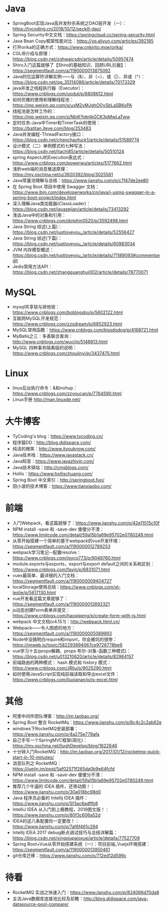 # Java
- SpringBoot实现Java高并发秒杀系统之DAO层开发（一）：https://tycoding.cn/2018/10/12/seckill-dao/
- Spring Security中文文档：https://springcloud.cc/spring-security.html
- Java Bean Copy框架性能对比：https://yq.aliyun.com/articles/392185
- 打开orika的正确方式：https://www.cnkirito.moe/orika/
- CGLIB介绍与原理：https://blog.csdn.net/zghwaicsdn/article/details/50957474
- Shiro入门这篇就够了【Shiro的基础知识、回顾URL拦截】：https://segmentfault.com/a/1190000013875092
- Java的位运算符详解实例——与（&）、非（~）、或（|）、异或（^）：https://blog.csdn.net/qq_35114086/article/details/70173329
- java并发之线程执行器（Executor）：https://www.cnblogs.com/uodut/p/6808612.html
- 如何优雅的使用和理解线程池：https://mp.weixin.qq.com/s/uxM2vMJghOOySbLa5BKoPA
- 线程池是怎样工作的：https://mp.weixin.qq.com/s/NbiKYqtnIkGCK3pMwLaTww
- 定时任务:Java中Timer和TimerTask的使用：https://batitan.iteye.com/blog/253483
- Java并发编程-ThreadFactory接口：https://blog.csdn.net/chenchaofuck1/article/details/51589774
- 设计模式（二）单例模式的七种写法：https://blog.csdn.net/itachi85/article/details/50510124
- spring AspectJ的Execution表达式：https://www.cnblogs.com/powerwu/articles/5177662.html
- 浅析web端的消息推送原理：https://my.oschina.net/u/3920392/blog/3025561
- Java常量池理解与总结：https://www.jianshu.com/p/c7f47de2ee80
- 在 Spring Boot 项目中使用 Swagger 文档：https://www.ibm.com/developerworks/cn/java/j-using-swagger-in-a-spring-boot-project/index.html
- 深入理解Java类加载器(ClassLoader)：https://blog.csdn.net/javazejian/article/details/73413292
- 浅谈Java中的对象和引用：https://www.cnblogs.com/dolphin0520/p/3592498.html
- Java String 综述(上篇)：https://blog.csdn.net/justloveyou_/article/details/52556427
- Java String 综述(下篇)：https://blog.csdn.net/justloveyou_/article/details/60983034
- JVM 内存模型概述：https://blog.csdn.net/justloveyou_/article/details/71189093#commentsedit
- Jedis常用方法API：https://blog.csdn.net/zhangguanghui002/article/details/78770071

# MySQL
- mysql共享锁与排他锁：https://www.cnblogs.com/boblogsbo/p/5602122.html
- 互联网MySQL开发规范：https://www.cnblogs.com/zzsdream/p/6652923.html
- MySQL常用函数：https://www.cnblogs.com/kissdodog/p/4168721.html
- MyBatis之三：多表联合查询：http://www.cnblogs.com/wucj/p/5148813.html
-  MySQL 四种事务隔离级的说明：https://www.cnblogs.com/zhoujinyi/p/3437475.html

# Linux
- linux后台执行命令：&和nohup：https://www.cnblogs.com/zzyoucan/p/7764590.html
- Linux手册 http://man.linuxde.net/

# 大牛博客
- TyCoding's blog：https://www.tycoding.cn/
- 程序猿DD：http://blog.didispace.com/
- 纯洁的微笑：http://www.ityouknow.com/
- Java技术栈：https://www.javastack.cn/
- Java知音：https://www.javazhiyin.com/
- Java技术驿站：http://cmsblogs.com/
- Hollis：https://www.hollischuang.com/
- Spring Boot 中文索引：http://springboot.fun/
- 田小波的技术博客：https://www.tianxiaobo.com/

# 前端
- 入门Webpack，看这篇就够了：https://www.jianshu.com/p/42e11515c10f
- NPM install -save 和 -save-dev 傻傻分不清：https://www.limitcode.com/detail/59a15b1a69e95702e0780249.html
- 从零开始搭建一个简单的基于webpack的vue开发环境：https://segmentfault.com/a/1190000012789253
- webpack学习笔记--配置resolve：https://www.cnblogs.com/joyco773/p/9049760.html
- module.exports与exports，export与export default之间的关系和区别：https://www.cnblogs.com/fayin/p/6831071.html
- vuex最简单、最详细的入门文档：https://segmentfault.com/a/1190000009404727
- localStorage使用总结：https://www.cnblogs.com/st-leslie/p/5617130.html
- vue开发看这篇文章就够了：https://segmentfault.com/a/1190000012692321
- js动态创建Form表单并提交：https://www.cnblogs.com/haoqipeng/p/create-form-with-js.html
- webpack 中文文档(v4.15.1)：http://webpack.html.cn/
- Webpack——令人困惑的地方：https://segmentfault.com/a/1190000005089993
- Node中没搞明白require和import，你会被坑的很惨：https://imweb.io/topic/582293894067ce9726778be9
- vue学习十五(props解耦、props 布尔-对象-函数三种模式)：https://blog.csdn.net/u013210620/article/details/82964157
- 前端路由的两种模式： hash 模式和 history 模式：https://www.cnblogs.com/JRliu/p/9025290.html
- 如何使用JavaScript实现纯前端读取和导出excel文件：https://www.cnblogs.com/liuxianan/p/js-excel.html

# 其他
- 阿里中间件团队博客：http://jm.taobao.org/
- Spring Boot 整合 RocketMq：https://www.jianshu.com/p/8c4c2c2ab62e
- windows下RocketMQ安装部署：https://www.jianshu.com/p/4a275e779afa
- 自己手写一个SpringMVC框架(简化)：https://my.oschina.net/liughDevelop/blog/1622646
- 十分钟入门RocketMQ：http://jm.taobao.org/2017/01/12/rocketmq-quick-start-in-10-minutes/
- 消息队列之 RocketMQ：https://juejin.im/post/5af02571f265da0b9e64fcfd
- NPM install -save 和 -save-dev 傻傻分不清：https://www.limitcode.com/detail/59a15b1a69e95702e0780249.html
- 推荐几个牛逼的 IDEA 插件，还带动图！：https://www.jianshu.com/p/30a018bc98d0
- Java 程序员必备的 Intellij IDEA 插件：https://www.jianshu.com/p/5f3ac6adffb8
- IntelliJ IDEA 从入门到上瘾教程，2019图文版！：https://www.jianshu.com/p/80f3c606a52d
- IDEA的这八条配置你一定要改！：https://www.jianshu.com/p/7af6f461c294
- Intellij IDEA 2017 debug断点调试技巧与总结详解篇：https://blog.csdn.net/xingxiupaioxue/article/details/77527709
- Spring Boot+Vue从零开始搭建系统（一）：项目前端_Vuejs环境搭建：https://segmentfault.com/a/1190000013950461
- git仓库迁移：https://www.jianshu.com/p/712ed12d599c

# 待看
- RocketMQ 实战之快速入门：https://www.jianshu.com/p/824066d70da8
- 主流Java数据库连接池比较及前瞻：http://blog.didispace.com/java-datasource-pool-compare/
